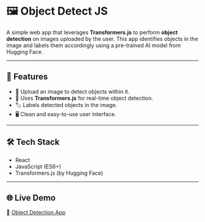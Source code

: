 # 🖼️ Object Detect JS

A simple web app that leverages **Transformers.js** to perform **object detection** on images uploaded by the user. This app identifies objects in the image and labels them accordingly using a pre-trained AI model from Hugging Face.

---

## 🚀 Features

- 📸 Upload an image to detect objects within it.
- 🧠 Uses **Transformers.js** for real-time object detection.
- 🏷️ Labels detected objects in the image.
- 🖥️ Clean and easy-to-use user interface.

---

## 🛠 Tech Stack

- React
- JavaScript (ES6+)
- Transformers.js (by Hugging Face)

---

## 🌐 Live Demo

🔗 [Object Detection App](https://object-detect-js.vercel.app/)

